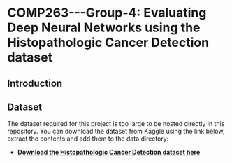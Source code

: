 # COMP263---Group-4: Evaluating Deep Neural Networks using the Histopathologic Cancer Detection dataset

## Introduction

## Dataset

The dataset required for this project is too large to be hosted directly in this repository. You can download the dataset from Kaggle using the link below, extract the contents and add them to the data directory:

- **[Download the Histopathologic Cancer Detection dataset here](https://www.kaggle.com/c/histopathologic-cancer-detection/data)**
